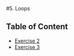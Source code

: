 #5. Loops 
## Table of Content
  * [Exercise 2](https://github.com/LongY0529/C-programming/blob/master/C%20programming%20language%20fourth%20edition/5.%20Loops/Exercise%202.c)
  * [Exercise 3](https://github.com/LongY0529/C-programming/blob/master/C%20programming%20language%20fourth%20edition/5.%20Loops/Exercise%203.c)
